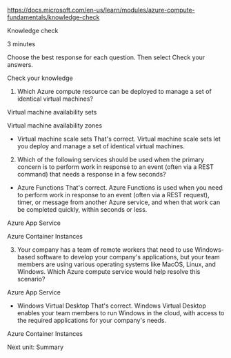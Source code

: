 https://docs.microsoft.com/en-us/learn/modules/azure-compute-fundamentals/knowledge-check

Knowledge check

3 minutes

Choose the best response for each question. Then select Check your answers.

Check your knowledge
1. Which Azure compute resource can be deployed to manage a set of identical virtual machines?

Virtual machine availability sets

Virtual machine availability zones

* Virtual machine scale sets
That's correct. Virtual machine scale sets let you deploy and manage a set of identical virtual machines.

2. Which of the following services should be used when the primary concern is to perform work in response to an event (often via a REST command) that needs a response in a few seconds?

* Azure Functions
That's correct. Azure Functions is used when you need to perform work in response to an event (often via a REST request), timer, or message from another Azure service, and when that work can be completed quickly, within seconds or less.

Azure App Service

Azure Container Instances

3. Your company has a team of remote workers that need to use Windows-based software to develop your company's applications, but your team members are using various operating systems like MacOS, Linux, and Windows. Which Azure compute service would help resolve this scenario?

Azure App Service

* Windows Virtual Desktop
That's correct. Windows Virtual Desktop enables your team members to run Windows in the cloud, with access to the required applications for your company's needs.

Azure Container Instances

Next unit: Summary
